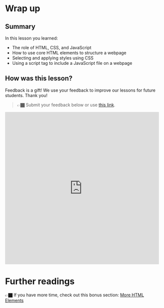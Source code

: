 # Wrap up

## Summary

In this lesson you learned:

- The role of HTML, CSS, and JavaScript
- How to use core HTML elements to structure a webpage
- Selecting and applying styles using CSS
- Using a script tag to include a JavaScript file on a webpage

## How was this lesson?

Feedback is a gift! We use your feedback to improve our lessons for future students. Thank you!

<!-- TODO: Update form -->

> 👉🏿 Submit your feedback  below or use [this link](https://docs.google.com/forms/d/e/1FAIpQLSe5TtDfkuzDwTo4aH0cPZ_O2HOaYJF46BF1jkBvmjBJ9dyo-Q/viewform).


<div style="width:100%;height:500px;"><iframe src="https://docs.google.com/forms/d/e/1FAIpQLSfEbvSJ1EYI6MYmu9WJxfwpXeWIeoATpEWTlO8fRoKF4ppOrw/viewform?embedded=true" frameborder="0" sandbox="allow-scripts allow-popups allow-top-navigation-by-user-activation allow-forms allow-same-origin" allowfullscreen="" style="width: 100%; height: 100%; border-radius: 1px; pointer-events: auto; background-color: white;"></iframe></div>

# Further readings

<aside>

👉🏿 If you have more time, check out this bonus section: [More HTML Elements](bonus-more-html-elements.md)

</aside>
